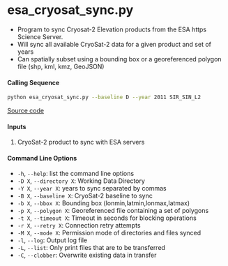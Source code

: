 esa_cryosat_sync.py
===================

- Program to sync Cryosat-2 Elevation products from the ESA https Science Server.
- Will sync all available CryoSat-2 data for a given product and set of years
- Can spatially subset using a bounding box or a georeferenced polygon file (shp, kml, kmz, GeoJSON)

#### Calling Sequence
```bash
python esa_cryosat_sync.py --baseline D --year 2011 SIR_SIN_L2
```
[Source code](https://github.com/tsutterley/read-cryosat-2/blob/main/esa_cryosat_sync.py)

#### Inputs
1. CryoSat-2 product to sync with ESA servers

#### Command Line Options
- `-h`, `--help`: list the command line options
- `-D X`, `--directory X`: Working Data Directory
- `-Y X`, `--year X`: years to sync separated by commas
- `-B X`, `--baseline X`: CryoSat-2 baseline to sync
- `-b X`, `--bbox X`: Bounding box (lonmin,latmin,lonmax,latmax)
- `-p X`, `--polygon X`: Georeferenced file containing a set of polygons
- `-t X`, `--timeout X`: Timeout in seconds for blocking operations
- `-r X`, `--retry X`: Connection retry attempts
- `-M X`, `--mode X`: Permission mode of directories and files synced
- `-l`, `--log`: Output log file
- `-L`, `--list`: Only print files that are to be transferred
- `-C`, `--clobber`: Overwrite existing data in transfer
